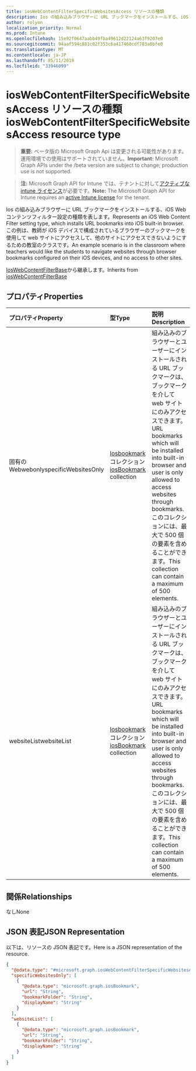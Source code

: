 ```yaml
---
title: iosWebContentFilterSpecificWebsitesAccess リソースの種類
description: Ios の組み込みブラウザーに URL ブックマークをインストールする、iOS Web コンテンツフィルター設定の種類を表します。 この例は、教師が iOS デバイスで構成されているブラウザーのブックマークを使用して web サイトにアクセスして、他のサイトにアクセスできないようにするための教室のクラスです。
author: rolyon
localization_priority: Normal
ms.prod: Intune
ms.openlocfilehash: 15e92f0647aabb49fba49612d22124a63f9207e0
ms.sourcegitcommit: 94aaf594c881c02f353c6a417460cdf783a0bfe0
ms.translationtype: MT
ms.contentlocale: ja-JP
ms.lasthandoff: 05/11/2019
ms.locfileid: "33946099"
---
```

# <a name="ioswebcontentfilterspecificwebsitesaccess-resource-type"></a><span data-ttu-id="d926e-104">iosWebContentFilterSpecificWebsitesAccess リソースの種類</span><span class="sxs-lookup"><span data-stu-id="d926e-104">iosWebContentFilterSpecificWebsitesAccess resource type</span></span>

> <span data-ttu-id="d926e-105">**重要:** ベータ版の Microsoft Graph Api は変更される可能性があります。運用環境での使用はサポートされていません。</span><span class="sxs-lookup"><span data-stu-id="d926e-105">**Important:** Microsoft Graph APIs under the /beta version are subject to change; production use is not supported.</span></span>

> <span data-ttu-id="d926e-106">**注:** Microsoft Graph API for Intune では、テナントに対して[アクティブな intune ライセンス](https://go.microsoft.com/fwlink/?linkid=839381)が必要です。</span><span class="sxs-lookup"><span data-stu-id="d926e-106">**Note:** The Microsoft Graph API for Intune requires an [active Intune license](https://go.microsoft.com/fwlink/?linkid=839381) for the tenant.</span></span>

<span data-ttu-id="d926e-107">Ios の組み込みブラウザーに URL ブックマークをインストールする、iOS Web コンテンツフィルター設定の種類を表します。</span><span class="sxs-lookup"><span data-stu-id="d926e-107">Represents an iOS Web Content Filter setting type, which installs URL bookmarks into iOS built-in browser.</span></span> <span data-ttu-id="d926e-108">この例は、教師が iOS デバイスで構成されているブラウザーのブックマークを使用して web サイトにアクセスして、他のサイトにアクセスできないようにするための教室のクラスです。</span><span class="sxs-lookup"><span data-stu-id="d926e-108">An example scenario is in the classroom where teachers would like the students to navigate websites through browser bookmarks configured on their iOS devices, and no access to other sites.</span></span>


<span data-ttu-id="d926e-109">[IosWebContentFilterBase](../resources/intune-deviceconfig-ioswebcontentfilterbase.md)から継承します。</span><span class="sxs-lookup"><span data-stu-id="d926e-109">Inherits from [iosWebContentFilterBase](../resources/intune-deviceconfig-ioswebcontentfilterbase.md)</span></span>

## <a name="properties"></a><span data-ttu-id="d926e-110">プロパティ</span><span class="sxs-lookup"><span data-stu-id="d926e-110">Properties</span></span>
|<span data-ttu-id="d926e-111">プロパティ</span><span class="sxs-lookup"><span data-stu-id="d926e-111">Property</span></span>|<span data-ttu-id="d926e-112">型</span><span class="sxs-lookup"><span data-stu-id="d926e-112">Type</span></span>|<span data-ttu-id="d926e-113">説明</span><span class="sxs-lookup"><span data-stu-id="d926e-113">Description</span></span>|
|:---|:---|:---|
|<span data-ttu-id="d926e-114">固有の Webwebonly</span><span class="sxs-lookup"><span data-stu-id="d926e-114">specificWebsitesOnly</span></span>|<span data-ttu-id="d926e-115">[Iosbookmark](../resources/intune-deviceconfig-iosbookmark.md)コレクション</span><span class="sxs-lookup"><span data-stu-id="d926e-115">[iosBookmark](../resources/intune-deviceconfig-iosbookmark.md) collection</span></span>|<span data-ttu-id="d926e-116">組み込みのブラウザーとユーザーにインストールされる URL ブックマークは、ブックマークを介して web サイトにのみアクセスできます。</span><span class="sxs-lookup"><span data-stu-id="d926e-116">URL bookmarks which will be installed into built-in browser and user is only allowed to access websites through bookmarks.</span></span> <span data-ttu-id="d926e-117">このコレクションには、最大で 500 個の要素を含めることができます。</span><span class="sxs-lookup"><span data-stu-id="d926e-117">This collection can contain a maximum of 500 elements.</span></span>|
|<span data-ttu-id="d926e-118">websiteList</span><span class="sxs-lookup"><span data-stu-id="d926e-118">websiteList</span></span>|<span data-ttu-id="d926e-119">[Iosbookmark](../resources/intune-deviceconfig-iosbookmark.md)コレクション</span><span class="sxs-lookup"><span data-stu-id="d926e-119">[iosBookmark](../resources/intune-deviceconfig-iosbookmark.md) collection</span></span>|<span data-ttu-id="d926e-120">組み込みのブラウザーとユーザーにインストールされる URL ブックマークは、ブックマークを介して web サイトにのみアクセスできます。</span><span class="sxs-lookup"><span data-stu-id="d926e-120">URL bookmarks which will be installed into built-in browser and user is only allowed to access websites through bookmarks.</span></span> <span data-ttu-id="d926e-121">このコレクションには、最大で 500 個の要素を含めることができます。</span><span class="sxs-lookup"><span data-stu-id="d926e-121">This collection can contain a maximum of 500 elements.</span></span>|

## <a name="relationships"></a><span data-ttu-id="d926e-122">関係</span><span class="sxs-lookup"><span data-stu-id="d926e-122">Relationships</span></span>
<span data-ttu-id="d926e-123">なし</span><span class="sxs-lookup"><span data-stu-id="d926e-123">None</span></span>

## <a name="json-representation"></a><span data-ttu-id="d926e-124">JSON 表記</span><span class="sxs-lookup"><span data-stu-id="d926e-124">JSON Representation</span></span>
<span data-ttu-id="d926e-125">以下は、リソースの JSON 表記です。</span><span class="sxs-lookup"><span data-stu-id="d926e-125">Here is a JSON representation of the resource.</span></span>
<!-- {
  "blockType": "resource",
  "@odata.type": "microsoft.graph.iosWebContentFilterSpecificWebsitesAccess"
}
-->
``` json
{
  "@odata.type": "#microsoft.graph.iosWebContentFilterSpecificWebsitesAccess",
  "specificWebsitesOnly": [
    {
      "@odata.type": "microsoft.graph.iosBookmark",
      "url": "String",
      "bookmarkFolder": "String",
      "displayName": "String"
    }
  ],
  "websiteList": [
    {
      "@odata.type": "microsoft.graph.iosBookmark",
      "url": "String",
      "bookmarkFolder": "String",
      "displayName": "String"
    }
  ]
}
```




